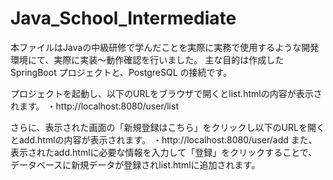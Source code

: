 # Java_School_Intermediate
本ファイルはJavaの中級研修で学んだことを実際に実務で使用するような開発環境にて、実際に実装〜動作確認を行いました。
主な目的は作成したSpringBoot プロジェクトと、PostgreSQL の接続です。

  プロジェクトを起動し、以下のURLをブラウザで開くとlist.htmlの内容が表示されます。
    ・http://localhost:8080/user/list
  
  さらに、表示された画面の「新規登録はこちら」をクリックし以下のURLを開くとadd.htmlの内容が表示されます。
    ・http://localhost:8080/user/add
  また、表示されたadd.htmlに必要な情報を入力して「登録」をクリックすることで、データベースに新規データが登録されlist.htmlに追加されます。
  
